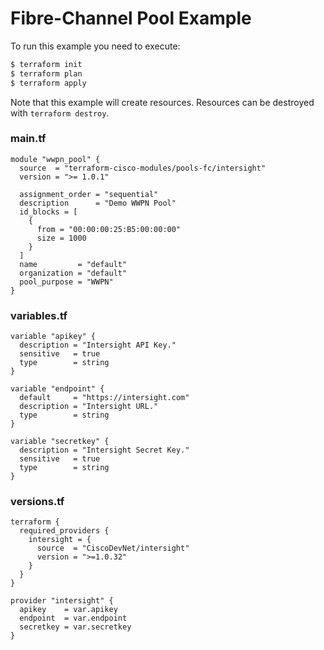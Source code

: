 <!-- BEGIN_TF_DOCS -->
# Fibre-Channel Pool Example

To run this example you need to execute:

```bash
$ terraform init
$ terraform plan
$ terraform apply
```

Note that this example will create resources. Resources can be destroyed with `terraform destroy`.

### main.tf
```hcl
module "wwpn_pool" {
  source  = "terraform-cisco-modules/pools-fc/intersight"
  version = ">= 1.0.1"

  assignment_order = "sequential"
  description      = "Demo WWPN Pool"
  id_blocks = [
    {
      from = "00:00:00:25:B5:00:00:00"
      size = 1000
    }
  ]
  name         = "default"
  organization = "default"
  pool_purpose = "WWPN"
}

```

### variables.tf
```hcl
variable "apikey" {
  description = "Intersight API Key."
  sensitive   = true
  type        = string
}

variable "endpoint" {
  default     = "https://intersight.com"
  description = "Intersight URL."
  type        = string
}

variable "secretkey" {
  description = "Intersight Secret Key."
  sensitive   = true
  type        = string
}
```

### versions.tf
```hcl
terraform {
  required_providers {
    intersight = {
      source  = "CiscoDevNet/intersight"
      version = ">=1.0.32"
    }
  }
}

provider "intersight" {
  apikey    = var.apikey
  endpoint  = var.endpoint
  secretkey = var.secretkey
}
```
<!-- END_TF_DOCS -->